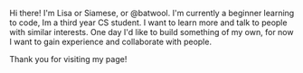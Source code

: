 Hi there! I'm Lisa or Siamese, or @batwool.
I'm currently a beginner learning to code,
Im a third year CS student. I want to learn more
and talk to people with similar interests. 
One day I'd like to build something of my own,
for now I want to gain experience and collaborate 
with people.

Thank you for visiting my page! 

